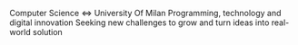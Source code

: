 Computer Science ⇔ University Of Milan
Programming, technology and digital innovation
Seeking new challenges to grow and turn ideas into real-world solution
